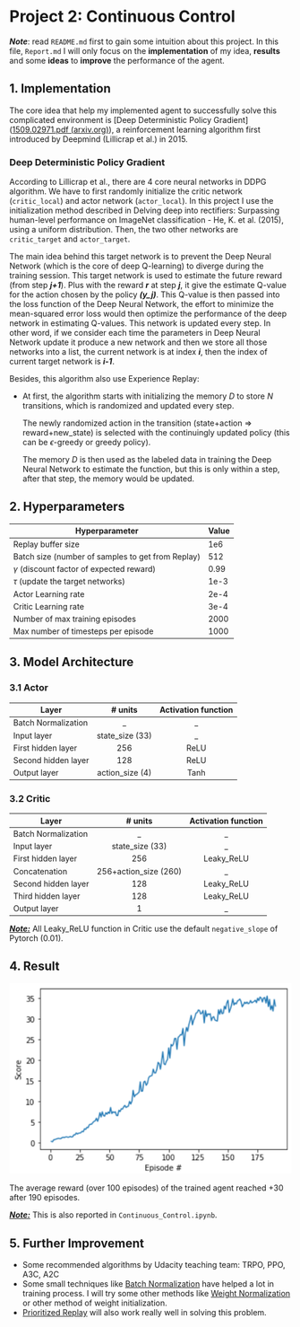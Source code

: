 # Project 2: Continuous Control

***Note***: read `README.md` first to gain some intuition about this project. In this file, `Report.md` I will only focus on the **implementation** of my idea, **results** and some **ideas** to **improve** the performance of the agent.

## 1. Implementation

The core idea that help my implemented agent to successfully solve this complicated environment is [Deep Deterministic Policy Gradient]([1509.02971.pdf (arxiv.org)](https://arxiv.org/pdf/1509.02971.pdf)), a reinforcement learning algorithm first introduced by Deepmind (Lillicrap et al.) in 2015.

### Deep Deterministic Policy Gradient

According to Lillicrap et al., there are 4 core neural networks in DDPG algorithm. We have to first randomly initialize the critic network (`critic_local`) and actor network (`actor_local`). In this project I use the initialization method described in Delving deep into rectifiers: Surpassing human-level performance on ImageNet classification - He, K. et al. (2015), using a uniform distribution. Then, the two other networks are `critic_target` and `actor_target`.

The main idea behind this target network is to prevent the Deep Neural Network (which is the core of deep Q-learning) to diverge during the training session. This target network is used to estimate the future reward (from step ***j+1***). Plus with the reward ***r*** at step ***j***, it give the estimate Q-value for the action chosen by the policy ***(y_j)***. This Q-value is then passed into the loss function of the Deep Neural Network, the effort to minimize the mean-squared error loss would then optimize the performance of the deep network in estimating Q-values. This network is updated every step. In other word, if we consider each time the parameters in Deep Neural Network update it produce a new network and then we store all those networks into a list, the current network is at index ***i***, then the index of current target network is ***i-1***.

Besides, this algorithm also use Experience Replay: 

- At first, the algorithm starts with initializing the memory $D$ to store $N$ transitions, which is randomized and updated every step.

  The newly randomized action in the transition (state+action ⇒ reward+new_state) is selected with the continuingly updated policy (this can be $\epsilon$-greedy or greedy policy).

  The memory $D$ is then used as the labeled data in training the Deep Neural Network to estimate the function, but this is only within a step, after that step, the memory would be updated.

## 2. Hyperparameters

| Hyperparameter                                    | Value |
| ------------------------------------------------- | ----- |
| Replay buffer size                                | 1e6   |
| Batch size (number of samples to get from Replay) | 512   |
| $\gamma$ (discount factor of expected reward)     | 0.99  |
| $\tau$ (update the target networks)               | 1e-3  |
| Actor Learning rate                               | 2e-4  |
| Critic Learning rate                              | 3e-4  |
| Number of max training episodes                   | 2000  |
| Max number of timesteps per episode               | 1000  |

## 3. Model Architecture

### 3.1 Actor

| Layer               |     # units     | Activation function |
| ------------------- | :-------------: | :-----------------: |
| Batch Normalization |        _        |          _          |
| Input layer         | state_size (33) |          _          |
| First hidden layer  |       256       |        ReLU         |
| Second hidden layer |       128       |        ReLU         |
| Output layer        | action_size (4) |        Tanh         |

### 3.2 Critic

| Layer               |        # units        | Activation function |
| ------------------- | :-------------------: | :-----------------: |
| Batch Normalization |           _           |          _          |
| Input layer         |    state_size (33)    |          _          |
| First hidden layer  |          256          |     Leaky_ReLU      |
| Concatenation       | 256+action_size (260) |          _          |
| Second hidden layer |          128          |     Leaky_ReLU      |
| Third hidden layer  |          128          |     Leaky_ReLU      |
| Output layer        |           1           |          _          |

***<u>Note:</u>*** All Leaky_ReLU function in Critic use the default `negative_slope` of Pytorch (0.01).

## 4. Result

![Score over episodes](score.png)

The average reward (over 100 episodes) of the trained agent reached +30 after 190 episodes.

**<u>*Note:*</u>** This is also reported in `Continuous_Control.ipynb`.

## 5. Further Improvement

- Some recommended algorithms by Udacity teaching team: TRPO, PPO, A3C, A2C
- Some small techniques like [Batch Normalization](https://arxiv.org/pdf/1502.03167.pdf) have helped a lot in training process. I will try some other methods like [Weight Normalization](https://arxiv.org/abs/1602.07868) or other method of weight initialization.
- [Prioritized Replay](https://arxiv.org/pdf/1511.05952.pdf) will also work really well in solving this problem.
